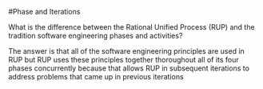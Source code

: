 #Phase and Iterations

What is the difference between the Rational Unified Process (RUP) and the tradition software engineering phases and activities?

The answer is that all of the software engineering principles are used in RUP but RUP uses these principles together thoroughout all of its four phases concurrently because that allows RUP in subsequent iterations to address problems that came up in previous iterations
